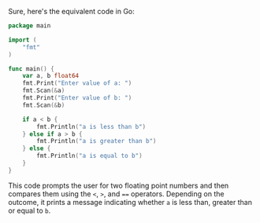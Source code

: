 Sure, here's the equivalent code in Go:

```go
package main

import (
	"fmt"
)

func main() {
	var a, b float64
	fmt.Print("Enter value of a: ")
	fmt.Scan(&a)
	fmt.Print("Enter value of b: ")
	fmt.Scan(&b)

	if a < b {
		fmt.Println("a is less than b")
	} else if a > b {
		fmt.Println("a is greater than b")
	} else {
		fmt.Println("a is equal to b")
	}
}
```

This code prompts the user for two floating point numbers and then compares them using the `<`, `>`, and `==` operators. Depending on the outcome, it prints a message indicating whether `a` is less than, greater than or equal to `b`.
